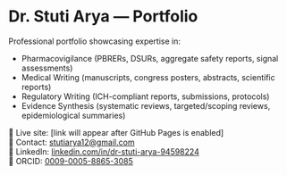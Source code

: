 # Dr. Stuti Arya — Portfolio  

Professional portfolio showcasing expertise in:  
- Pharmacovigilance (PBRERs, DSURs, aggregate safety reports, signal assessments)  
- Medical Writing (manuscripts, congress posters, abstracts, scientific reports)  
- Regulatory Writing (ICH-compliant reports, submissions, protocols)  
- Evidence Synthesis (systematic reviews, targeted/scoping reviews, epidemiological summaries)  

🔗 Live site: [link will appear after GitHub Pages is enabled]  
📧 Contact: stutiarya12@gmail.com  
🔗 LinkedIn: [linkedin.com/in/dr-stuti-arya-94598224](https://www.linkedin.com/in/dr-stuti-arya-94598224)  
🔗 ORCID: [0009-0005-8865-3085](https://orcid.org/0009-0005-8865-3085)  
